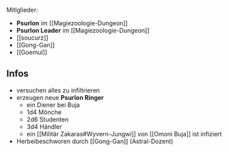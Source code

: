 Mitlglieder: 
- **Psurlon** im [[Magiezoologie-Dungeon]]
- **Psurlon Leader** im [[Magiezoologie-Dungeon]]
- [[soucurz]]
- [[Gong-Gan]]
- [[Goemul]]

## Infos
- versuchen alles zu infiltrieren
- erzeugen neue **Psurlon Ringer**
	- ein Diener bei Buja
	- 1d4 Mönche
	- 2d6 Studenten
	- 3d4 Händler
	- ein [[Militär Zakaras#Wyvern-Jungwi]] von [[Omoni Buja]] ist infiziert
- Herbeibeschworen durch [[Gong-Gan]] (Astral-Dozent)
